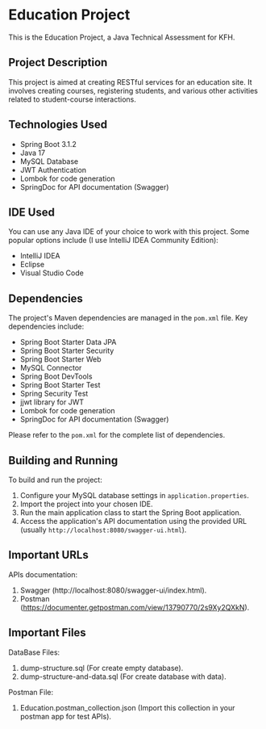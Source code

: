 # Education Project

This is the Education Project, a Java Technical Assessment for KFH.

## Project Description

This project is aimed at creating RESTful services for an education site. It involves creating courses, registering students, and various other activities related to student-course interactions.

## Technologies Used

- Spring Boot 3.1.2
- Java 17
- MySQL Database
- JWT Authentication
- Lombok for code generation
- SpringDoc for API documentation (Swagger)

## IDE Used

You can use any Java IDE of your choice to work with this project. Some popular options include (I use IntelliJ IDEA Community Edition):

- IntelliJ IDEA
- Eclipse
- Visual Studio Code

## Dependencies

The project's Maven dependencies are managed in the `pom.xml` file. Key dependencies include:

- Spring Boot Starter Data JPA
- Spring Boot Starter Security
- Spring Boot Starter Web
- MySQL Connector
- Spring Boot DevTools
- Spring Boot Starter Test
- Spring Security Test
- jjwt library for JWT
- Lombok for code generation
- SpringDoc for API documentation (Swagger)

Please refer to the `pom.xml` for the complete list of dependencies.

## Building and Running

To build and run the project:

1. Configure your MySQL database settings in `application.properties`.
2. Import the project into your chosen IDE.
3. Run the main application class to start the Spring Boot application.
4. Access the application's API documentation using the provided URL (usually `http://localhost:8080/swagger-ui.html`).

## Important URLs

APIs documentation:

1. Swagger (http://localhost:8080/swagger-ui/index.html).
2. Postman (https://documenter.getpostman.com/view/13790770/2s9Xy2QXkN).

## Important Files

DataBase Files:

1. dump-structure.sql (For create empty database). 
2. dump-structure-and-data.sql (For create database with data).

Postman File:
1. Education.postman_collection.json (Import this collection in your postman app for test APIs).
